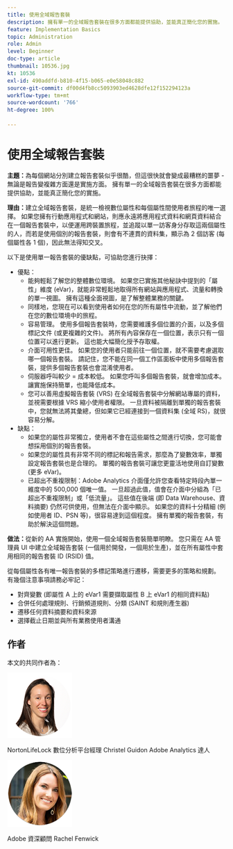 ```yaml
---
title: 使用全域報告套裝
description: 擁有單一的全域報告套裝在很多方面都能提供協助，並能真正簡化您的實施。
feature: Implementation Basics
topic: Administration
role: Admin
level: Beginner
doc-type: article
thumbnail: 10536.jpg
kt: 10536
exl-id: 490addfd-b810-4f15-b065-e0e58048c882
source-git-commit: df00d4fb8cc5093903ed4628dfe12f152294123a
workflow-type: tm+mt
source-wordcount: '766'
ht-degree: 100%

---
```


# 使用全域報告套裝

**主題：**&#x200B;為每個網站分別建立報告套裝似乎很酷，但這很快就會變成最糟糕的噩夢 - 無論是報告變複雜方面還是實施方面。 擁有單一的全域報告套裝在很多方面都能提供協助，並能真正簡化您的實施。

**理由：**&#x200B;建立全域報告套裝，是統一檢視數位屬性和每個屬性間使用者旅程的唯一選擇。 如果您擁有行動應用程式和網站，則應永遠將應用程式資料和網頁資料結合在一個報告套裝中，以便運用跨裝置旅程，並追蹤以單一訪客身分存取這兩個屬性的人，而若是使用個別的報告套裝，則會有不連貫的資料集，顯示為 2 個訪客 (每個屬性各 1 個)，因此無法得知交叉。

以下是使用單一報告套裝的優缺點，可協助您進行抉擇：

* 優點：
   * 能夠輕鬆了解您的整體數位環境。 如果您已實施其他秘訣中提到的「屬性」維度 (eVar)，就能非常輕鬆地取得所有網站與應用程式、流量和轉換的單一視圖。 擁有這種全面視圖，是了解整體業務的關鍵。
   * 同樣地，您現在可以看到使用者如何在您的所有屬性中流動，並了解他們在您的數位環境中的旅程。
   * 容易管理。 使用多個報告套裝時，您需要維護多個位置的介面，以及多個標記文件 (或更複雜的文件)。 將所有內容保存在一個位置，表示只有一個位置可以進行更新。 這也能大幅簡化授予存取權。
   * 介面可用性更佳。 如果您的使用者只能前往一個位置，就不需要考慮選取哪一個報告套裝。 請記住，您不能在同一個工作區面板中使用多個報告套裝，提供多個報告套裝也會混淆使用者。
   * 伺服器呼叫較少 = 成本較低。 如果您呼叫多個報告套裝，就會增加成本。 讓實施保持簡單，也能降低成本。
   * 您可以善用虛擬報告套裝 (VRS) 在全域報告套裝中分解網站專屬的資料，並視需要根據 VRS 縮小使用者權限。 一旦資料被隔離到單獨的報告套裝中，您就無法將其彙總，但如果它已經連接到一個資料集 (全域 RS)，就很容易分解。
* 缺點：
   * 如果您的屬性非常獨立，使用者不會在這些屬性之間進行切換，您可能會想採用個別的報告套裝。
   * 如果您的屬性具有非常不同的標記和報告需求，那麼為了變數效率，單獨設定報告套裝也是合理的。 單獨的報告套裝可讓您更靈活地使用自訂變數 (更多 eVar)。
   * 已超出不重複限制：Adobe Analytics 介面僅允許您查看特定時段內單一維度中的 500,000 個唯一值。 一旦超過此值，值會在介面中分組為「已超出不重複限制」或「低流量」。 這些值在後端 (即 Data Warehouse、資料摘要) 仍然可供使用，但無法在介面中顯示。 如果您的資料十分精細 (例如使用者 ID、PSN 等)，很容易達到這個程度。 擁有單獨的報告套裝，有助於解決這個問題。

**做法：**&#x200B;從新的 AA 實施開始，使用一個全域報告套裝簡單明瞭。 您只需在 AA 管理員 UI 中建立全域報告套裝 (一個用於開發，一個用於生產)，並在所有屬性中套用相同的報告套裝 ID (RSID) 值。

從每個屬性各有唯一報告套裝的多標記策略進行遷移，需要更多的策略和規劃。 有幾個注意事項請務必牢記：

* 對齊變數 (即屬性 A 上的 eVar1 需要擷取屬性 B 上 eVar1 的相同資料點)
* 合併任何處理規則、行銷頻道規則、分類 (SAINT 和規則產生器)
* 遷移任何資料摘要和資料來源
* 選擇截止日期並與所有業務使用者溝通

## 作者

本文的共同作者為：

![Christel Guidon](assets/Christel-Headshot-150.png)

NortonLifeLock 數位分析平台經理 Christel Guidon
Adobe Analytics 達人

![Rachel Fenwick](assets/Rachel-Fenwick-150.png)

Adobe 資深顧問 Rachel Fenwick

